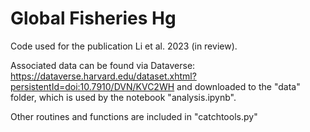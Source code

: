 # Global Fisheries Hg

Code used for the publication Li et al. 2023 (in review).

Associated data can be found via Dataverse: https://dataverse.harvard.edu/dataset.xhtml?persistentId=doi:10.7910/DVN/KVC2WH
and downloaded to the "data" folder, which is used by the notebook "analysis.ipynb".

Other routines and functions are included in "catchtools.py"
